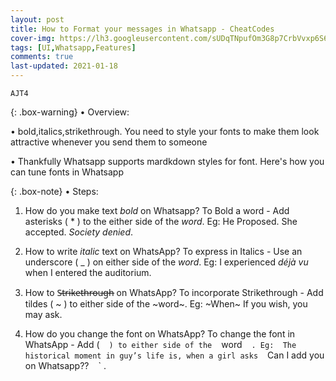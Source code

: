 ```yaml
---
layout: post
title: How to Format your messages in Whatsapp - CheatCodes
cover-img: https://lh3.googleusercontent.com/sUDqTNpufOm3G8p7CrbVvxp6S6v3v1F7HCAhDCfZxz02AelPrbTuVK-JaWjs83Tcb5eoXWo4HtEbUJGzqo5y4LGZlAjthq-pOXMjNoGtzkoN-t4YHsxyuqEC8XOIedPkBDHWuTZucA=w2400
tags: [UI,Whatsapp,Features]
comments: true
last-updated: 2021-01-18
---
```


``AJT4``

{: .box-warning}
• Overview:

• bold,italics,strikethrough. You need to style your fonts to make them look attractive whenever you send them to someone

• Thankfully Whatsapp supports mardkdown styles for font. Here's how you can tune fonts in Whatsapp


{: .box-note}
• Steps:

1. How do you make text _bold_ on Whatsapp? 
   To Bold a word - Add asterisks ( * ) to the either side of the *word*.
   Eg:  He Proposed. She accepted. *Society denied*.

2. How to write *italic* text on WhatsApp? 
   To express in Italics - Use an underscore ( _ ) on either side of the _word_.
   Eg:  I experienced _déjà vu_ when I entered the auditorium.

3. How to S̶t̶r̶i̶k̶e̶t̶h̶r̶o̶u̶g̶h̶ on WhatsApp?
   To incorporate Strikethrough  - Add tildes ( ~ ) to either side of the ~word~.
   Eg:  ~When~ If you wish, you may ask.

4. How do you change the font on WhatsApp?
   To change the font in WhatsApp - Add ( ` ` ` ) to either side of the ` ` ` word ` ` ` .
   Eg:  The historical moment in guy’s life is, when a girl asks ` ` ` Can I add you on Whatsapp?? ` ` ` .
